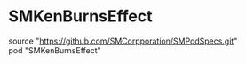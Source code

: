 # SMKenBurnsEffect

source "https://github.com/SMCorpporation/SMPodSpecs.git" <br />
pod "SMKenBurnsEffect"

